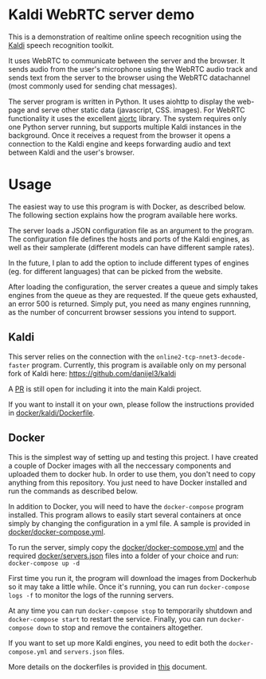 # Kaldi WebRTC server demo

This is a demonstration of realtime online speech recognition using the [Kaldi](https://kaldi-asr.orgldi-asr.org) 
speech recognition toolkit. 

It uses WebRTC to communicate between the server and the browser. It sends audio from the 
user's microphone using the WebRTC audio track and sends text from the server to the browser using the WebRTC datachannel
(most commonly used for sending chat messages).

The server program is written in Python. It uses aiohttp to display the web-page and serve other static data (javascript,
CSS. images). For WebRTC functionality it uses the excellent [aiortc](https://github.com/aiortc/aiortc) library. The 
system requires only one Python server running, but supports multiple Kaldi instances in the background. Once it receives
a request from the browser it opens a connection to the Kaldi engine and keeps forwarding audio and text between Kaldi
and the user's browser.

# Usage

The easiest way to use this program is with Docker, as described below. The following section explains how the program
available here works.

The server loads a JSON configuration file as an argument to the program. The configuration file defines the hosts and
ports of the Kaldi engines, as well as their samplerate (different models can have different sample rates).

In the future, I plan to add the option to include different types of engines (eg. for different languages) that can be 
picked from the website.

After loading the configuration, the server creates a queue and simply takes engines from the queue as they are requested.
If the queue gets exhausted, an error 500 is returned. Simply put, you need as many engines runnning, as the number of
concurrent browser sessions you intend to support.

## Kaldi

This server relies on the connection with the `online2-tcp-nnet3-decode-faster` program. Currently, this program is available
only on my personal fork of Kaldi here: https://github.com/danijel3/kaldi

A [PR](https://github.com/kaldi-asr/kaldi/pull/2938) is still open for including it into the main Kaldi project.

If you want to install it on your own, please follow the instructions provided in [docker/kaldi/Dockerfile](docker/kaldi/Dockerfile).

## Docker

This is the simplest way of setting up and testing this project. I have created a couple of Docker images with all the
neccessary components and uploaded them to docker hub. In order to use them, you don't need to copy anything from this
repository. You just need to have Docker installed and run the commands as described below.

In addition to Docker, you will need to have the `docker-compose` program installed. This program allows to easily start
several containers at once simply by changing the configuration in a yml file. A sample is provided in 
[docker/docker-compose.yml](docker/docker-compose.yml).

To run the server, simply copy the [docker/docker-compose.yml](docker/docker-compose.yml) and the required 
[docker/servers.json](docker/servers.json) files into a folder of your choice and run: `docker-compose up -d`

First time you run it, the program will download the images from Dockerhub so it may take a little while. Once it's running,
you can run `docker-compose logs -f` to monitor the logs of the running servers.

At any time you can run `docker-compose stop` to temporarily shutdown and `docker-compose start` to restart the service.
Finally, you can run `docker-compose down` to stop and remove the containers altogether.

If you want to set up more Kaldi engines, you need to edit both the `docker-compose.yml` and `servers.json` files.

More details on the dockerfiles is provided in [this](docker/README.md) document. 